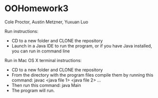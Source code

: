 # OOHomework3
Cole Proctor, Austin Metzner, Yuxuan Luo

Run instructions:
- CD to a new folder and CLONE the repository
- Launch in a Java IDE to run the program, or if you have Java installed, you can run in command line

Run in Mac OS X terminal instructions:
- CD to a new folder and CLONE the repository
- From the directory with the program files compile them by running this command: javac <java file 1> <java file 2> ... <java file N>
- Then run this command: java Main
- The program will run.
